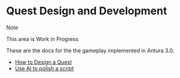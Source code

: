 # Quest Design and Development

> [!note]
> This area is Work in Progress

These are the docs for the the gameplay implemented in Antura 3.0.

- [How to Design a Quest](quest-design.md)
- [Use AI to polish a script](./ai-writing-quest-dialogue.md)
